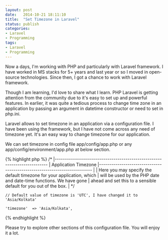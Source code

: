 ```yaml
---
layout: post
date:   2014-10-21 18:11:10
title:  "Set Timezone in Laravel"
status: publish
categories:
- Laravel
- Programming
tags:
- Laravel
- Programming
---
```


Now a days, I'm working with PHP and particularly with Laravel framework. I have worked in MS stacks for 5+ years and last year or so I moved in open-source technologies. Since then, I got a chance to work with Laravel framework.

Though I am learning, I'd love to share what I learn. PHP Laravel is getting attention from the community due to it's easy to set up and powerful features. In earlier, it was quite a tedious process to change time zone in an application by passing an argument in datetime constructor or need to set in php.ini.

Laravel allows to set timezone in an application via a configuration file. I have been using the framework, but I have not come across any need of timezone yet. It's an easy way to change timezone for our application.

We can set timezone in config file app/config/app.php or any app/config/environment/app.php at below section.


{% highlight php %}
    /*
    |--------------------------------------------------------------------------
    | Application Timezone
    |--------------------------------------------------------------------------
    |
    | Here you may specify the default timezone for your application, which
    | will be used by the PHP date and date-time functions. We have gone
    | ahead and set this to a sensible default for you out of the box.
    |
    */

    // Default value of timezone is 'UTC', I have changed it to 'Asia/Kolkata'

    'timezone'  => 'Asia/Kolkata',
{% endhighlight %}

Please try to explore other sections of this configuration file. You will enjoy it a lot.